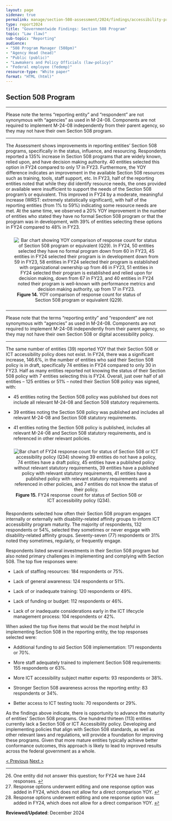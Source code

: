 ```yaml
---
layout: page
sidenav: true
permalink: manage/section-508-assessment/2024/findings/accessibility-program/
type: report2024
title: "Governmentwide Findings: Section 508 Program"
topic: "Law (law)"
sub-topic: "Reporting"
audience:
- "508 Program Manager (508pm)"
- "Agency Head (head)"
- "Public (public)"
- "Lawmakers and Policy Officials (law-policy)"
- "Federal employee (fedemp)"
resource-type: "White paper"
format: "HTML (html)"
---
```

## Section 508 Program
<hr class="breaker-bar-green">
Please note the terms “reporting entity” and “respondent” are not synonymous with “agencies” as used in M-24-08. Components are not required to implement M-24-08 independently from their parent agency, so they may not have their own Section 508 program.
<hr class="breaker-bar-green">

The Assessment shows improvements in reporting entities’ Section 508 programs, specifically in the status, influence, and resourcing. Respondents reported a 135% increase in Section 508 programs that are widely known, relied upon, and have decision making authority. 40 entities selected this option in FY24 compared to only 17 in FY23. Furthermore, the YOY difference indicates an improvement in the available Section 508 resources such as training, tools, staff support, etc. In FY23, half of the reporting entities noted that while they did identify resource needs, the ones provided or available were insufficient to support the needs of the Section 508 program’s or equivalent. This improved in FY24 by a moderate, meaningful increase (WRST: extremely statistically significant), with half of the reporting entities (from 1% to 59%) indicating some resource needs are met. At the same time, we observed a 20% YOY improvement in the number of entities who stated they have no formal Section 508 program or that the program was in development, with 39% of entities selecting these options in FY24 compared to 48% in FY23. 

<div class="tablet:grid-col" style="margin: auto; max-width: 90%; text-align: center; padding: 10px 0px">
   <div class="margin-top-1"><img src="https://assets.section508.gov/files/reports/cr-2024/figure-14.jpg" alt="Bar chart showing YOY comparison of response count for status of Section 508 program or equivalent (Q29). In FY24, 50 entities selected they have no formal program down from 60 in FY23, 45 entities in FY24 selected their program is in development down from 59 in FY23, 58 entities in FY24 selected their program is established with organizational ownership up from 46 in FY23, 51 entities in FY24 selected their program is established and relied upon for decision making, down from 67 in FY23, and 40 entities in FY24 noted their program is well-known with performance metrics and decision making authority, up from 17 in FY23." aria-describedby="figure-14" class="border-2px border-base-light shadow-2 padding-1">
   </div>
   <div class="font-mono-3xs margin-x-auto auto" style="max-width: 90%; text-align: center;"><span id="figure-14"><strong>Figure 14.</strong> YOY comparison of response count for status of Section 508 program or equivalent (Q29).</span>
   </div>
</div>

<hr class="breaker-bar-green">
Please note that the terms “reporting entity” and “respondent” are not synonymous with “agencies” as used in M-24-08. Components are not required to implement M-24-08 independently from their parent agency, so they may not have their own Section 508 or digital accessibility policy.
<hr class="breaker-bar-green">

The same number of entities (39) reported YOY that their Section 508 or ICT accessibility policy does not exist. In FY24, there was a significant increase, 146.6%, in the number of entities who said their Section 508 policy is in draft, specifically 74 entities in FY24 compared to only 30 in FY23. Half as many entities reported not knowing the status of their Section 508 policy with 7 entities selecting this is FY24. Overall, just over half of all entities – 125 entities or 51% – noted their Section 508 policy was signed, with:

* 45 entities noting the Section 508 policy was published but does not include all relevant M-24-08 and Section 508 statutory requirements.
  
* 39 entities noting the Section 508 policy was published and includes all relevant M-24-08 and Section 508 statutory requirements.
  
* 41 entities noting the Section 508 policy is published, includes all relevant M-24-08 and Section 508 statutory requirements, and is referenced in other relevant policies.

<div class="tablet:grid-col" style="margin: auto; max-width: 90%; text-align: center; padding: 10px 0px">
   <div class="margin-top-1"><img src="https://assets.section508.gov/files/reports/cr-2024/figure-15.jpg" alt="Bar chart of FY24 response count for status of Section 508 or ICT accessibility policy (Q34) showing 39 entities do not have a policy, 74 entities have a draft policy, 45 entities have a published policy without relevant statutory requirements, 39 entities have a published policy with relevant statutory requirements, 41 entities have a published policy with relevant statutory requirements and referenced in other policies, and 7 entities do not know the status of their policy." aria-describedby="figure-15" class="border-2px border-base-light shadow-2 padding-1">
   </div>
   <div class="font-mono-3xs margin-x-auto auto" style="max-width: 90%; text-align: center;"><span id="figure-15"><strong>Figure 15.</strong> FY24 response count for status of Section 508 or ICT accessibility policy (Q34).</span>
   </div>
</div>

Respondents selected how often their Section 508 program engages internally or externally with disability-related affinity groups to inform ICT accessibility program maturity. The majority of respondents, 132 respondents or 54%, selected they sometimes or never engage with disability-related affinity groups. Seventy-seven (77) respondents or 31% noted they sometimes, regularly, or frequently engage. 

Respondents listed several investments in their Section 508 program but also noted primary challenges in implementing and complying with Section 508. The top five responses were:
* Lack of staffing resources: 184 respondents or 75%.

* Lack of general awareness: 124 respondents or 51%.

* Lack of or inadequate training: 120 respondents or 49%.

* Lack of funding or budget: 112 respondents or 46%.

* Lack of or inadequate considerations early in the ICT lifecycle management process: 104 respondents or 42%.

When asked the top five items that would be the most helpful in implementing Section 508 in the reporting entity, the top responses selected were:

* Additional funding to aid Section 508 implementation: 171 respondents or 70%.

* More staff adequately trained to implement Section 508 requirements: 155 respondents or 63%.

* More ICT accessibility subject matter experts: 93 respondents or 38%.

* Stronger Section 508 awareness across the reporting entity: 83 respondents or 34%.

* Better access to ICT testing tools: 70 respondents or 29%.

As the findings above indicate, there is opportunity to advance the maturity of entities' Section 508 programs. One hundred thirteen (113) entities currently lack a Section 508 or ICT Accessibility policy. Developing and implementing policies that align with Section 508 standards, as well as other relevant laws and regulations, will provide a foundation for improving these programs. Given that more mature entities typically achieve better conformance outcomes, this approach is likely to lead to improved results across the federal government as a whole.

<div id="prev-next-section" class="padding-bottom-2">
    <a class="prev-page" title="Go to previous page" href="{{site.baseurl}}/manage/section-508-assessment/2024/findings/program-staff/"> < Previous</a>
    <a class="prev-page" title="Go to next page" href="{{site.baseurl}}/manage/section-508-assessment/2024/findings/testing-lifecycle/"> Next > </a>
</div>

<hr class="breaker-bar-green">

<div>
    <h2 style="position: absolute; clip: rect(0 0 0 0); visibility: hidden; opacity: 0;" id="footnote-label">Footnotes</h2>
    <ol start="26">
        <li id="fn26">One entity did not answer this question; for FY24 we have 244 responses. <a href="#fr27" aria-label="Back to content">↩</a></li>
        <li id="fn27">Response options underwent editing and one response option was added in FY24, which does not allow for a direct comparison YOY. <a href="#fr27" aria-label="Back to content">↩</a></li>
        <li id="fn28">Response options underwent editing and one response option was added in FY24, which does not allow for a direct comparison YOY. <a href="#fr28" aria-label="Back to content">↩</a></li>
    </ol>
</div>

**Reviewed/Updated**: December 2024
